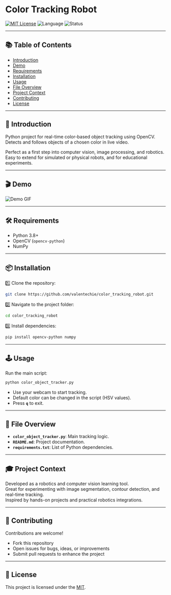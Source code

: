 #  Color Tracking Robot

[![MIT License](https://img.shields.io/badge/License-MIT-blue.svg)](LICENSE)
![Language](https://img.shields.io/badge/Pyhton-darkblue)
![Status](https://img.shields.io/badge/status-active-brightgreen)

---

## 📚 **Table of Contents**

- [Introduction](#-introduction)
- [Demo](#-demo)
- [Requirements](#-requirements)
- [Installation](#-installation)
- [Usage](#-usage)
- [File Overview](#-file-overview)
- [Project Context](#-project-context)
- [Contributing](#-contributing)
- [License](#-license)

---

## 🚀 Introduction

Python project for real-time color-based object tracking using OpenCV.  
Detects and follows objects of a chosen color in live video.  

Perfect as a first step into computer vision, image processing, and robotics. Easy to extend for simulated or physical robots, and for educational experiments.

---

## 🎬 Demo

![Demo GIF](demo.gif) <!-- Add your demo gif or image here -->

---

## 🛠️ Requirements

- Python 3.8+
- OpenCV (`opencv-python`)
- NumPy

---

## 📦 Installation

1️⃣ Clone the repository:

```bash
git clone https://github.com/valentechie/color_tracking_robot.git
```

2️⃣ Navigate to the project folder:

```bash
cd color_tracking_robot
```

3️⃣ Install dependencies:

```bash
pip install opencv-python numpy
```

---

## 🕹️ Usage

Run the main script:

```bash
python color_object_tracker.py
```

- Use your webcam to start tracking.
- Default color can be changed in the script (HSV values).
- Press **`q`** to exit.

---

## 📁 File Overview

- **`color_object_tracker.py`**: Main tracking logic.
- **`README.md`**: Project documentation.
- **`requirements.txt`**: List of Python dependencies.

---

## 🎓 Project Context

Developed as a robotics and computer vision learning tool.  
Great for experimenting with image segmentation, contour detection, and real-time tracking.  
Inspired by hands-on projects and practical robotics integrations.

---

## 🤝 Contributing

Contributions are welcome!

- Fork this repository
- Open issues for bugs, ideas, or improvements
- Submit pull requests to enhance the project

---

## 📄 License

This project is licensed under the [MIT](LICENSE).
